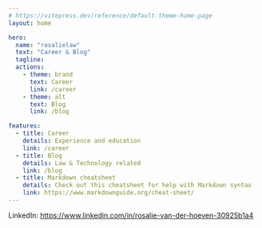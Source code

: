 ```yaml
---
# https://vitepress.dev/reference/default-theme-home-page
layout: home

hero:
  name: "rosalielaw"
  text: "Career & Blog"
  tagline: 
  actions:
    - theme: brand
      text: Career
      link: /career
    - theme: alt
      text: Blog
      link: /blog

features:
  - title: Career
    details: Experience and education
    link: /career
  - title: Blog
    details: Law & Technology related
    link: /blog
  - title: Markdown cheatsheet
    details: Check out this cheatsheet for help with Markdown syntax
    link: https://www.markdownguide.org/cheat-sheet/
---
```



LinkedIn: https://www.linkedin.com/in/rosalie-van-der-hoeven-30925b1a4

